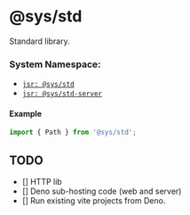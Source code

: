 # @sys/std
Standard library.

### System Namespace:

- [`jsr: @sys/std`](https://jsr.io/@sys/std)
- [`jsr: @sys/std-server`](https://jsr.io/@sys/std-server)


#### Example

```ts
import { Path } from '@sys/std';
```


## TODO

- [] HTTP lib
- [] Deno sub-hosting code (web and server)
- [] Run existing vite projects from Deno.

